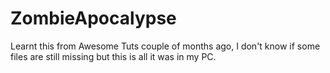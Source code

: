 # ZombieApocalypse

Learnt this from Awesome Tuts couple of months ago, I don't know if some files are still missing but this is all it was in my PC.

